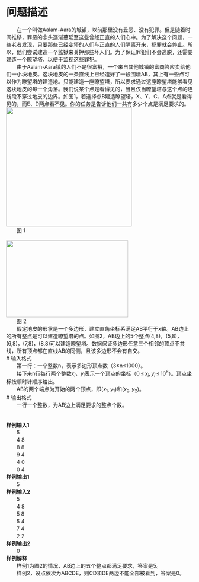 <div id="pcont1" style="margin-top:20px; display:block;">

# 问题描述

<div class="pdcont">　　在一个叫做Aalam-Aara的城镇，以前那里没有丑恶、没有犯罪。但是随着时间推移，罪恶的念头逐渐蔓延至这些曾经正直的人们心中。为了解决这个问题，一些老者发现，只要那些已经变坏的人们与正直的人们隔离开来，犯罪就会停止。所以，他们尝试建造一个监狱来关押那些坏人们。为了保证罪犯们不会逃脱，还需要建造一个瞭望塔，以便于监视这些罪犯。<br/>
　　由于Aalam-Aara镇的人们不是很富裕，一个来自其他城镇的富商答应卖给他们一小块地皮。这块地皮的一条直线上已经造好了一段围墙AB，其上有一些点可以作为瞭望塔的建造地。只能建造一座瞭望塔，所以要求通过这座瞭望塔能够看见这块地皮的每一个角落。我们说某个点是看得见的，当且仅当瞭望塔与这个点的连线段不穿过地皮的边界。如图1，若选择点B建造瞭望塔，X、Y、C、A点就是看得见的，而E、D两点看不见。你的任务是告诉他们一共有多少个点是满足要求的。<br/>
<img width="339" height="322" src="source/tsinsen/A1418/img/aHR0cDovL3d3dy50c2luc2VuLmNvbS9SZXF1aXJlRmlsZS5kbz9maWQ9RE1STkd5TkY=.do"/><br/>
　　图 1<br/>
<br/>
<img width="329" height="208" src="source/tsinsen/A1418/img/aHR0cDovL3d3dy50c2luc2VuLmNvbS9SZXF1aXJlRmlsZS5kbz9maWQ9Zk5EODVlVG4=.do"/><br/>
　　图 2<br/>
　　假定地皮的形状是一个多边形，建立直角坐标系满足AB平行于x轴。AB边上的所有整点是可以建造瞭望塔的点。如图2，AB边上的5个整点(4,8)，(5,8)，(6,8)，(7,8)，(8,8)可以建造瞭望塔。数据保证多边形任意三个相邻的顶点不共线，所有顶点都在直线AB的同侧，且该多边形不会有自交。</div>
# 输入格式

<div class="pdcont">　　第一行：一个整数n，表示多边形顶点数（3≤n≤1000）。<br/>
　　接下来n行每行两个整数<i>x<sub>i</sub></i>，<i>y<sub>i</sub></i>表示一个顶点的坐标（0 ≤ <i>x<sub>i</sub></i>, <i>y<sub>i</sub></i> ≤ 10<sup>6</sup>）。顶点坐标按顺时针顺序给出。<br/>
　　AB的两个端点为开始的两个顶点，即(<i>x</i><sub>1</sub>, <i>y</i><sub>1</sub>)和(<i>x</i><sub>2</sub>, <i>y</i><sub>2</sub>)。</div>
# 输出格式

<div class="pdcont">　　一行一个整数，为AB边上满足要求的整点个数。<br/>
<b><br/>
</b><br/>
<b>样例输入1</b><br/>
　　5<br/>
　　4 8<br/>
　　8 8<br/>
　　9 4<br/>
　　4 0<br/>
　　0 4<br/>
<b>样例输出1</b><br/>
　　5<br/>
<b>样例输入2</b><br/>
　　5<br/>
　　4 8<br/>
　　5 8<br/>
　　5 4<br/>
　　7 4<br/>
　　2 2<br/>
<b>样例输出2</b><br/>
　　0<br/>
<b>样例解释</b><br/>
　　样例1为图2的情况，AB边上的五个整点都满足要求，答案是5。<br/>
　　样例2，设点依次为ABCDE，则CD和DE两边不能全部被看到，答案是0。</div>

</div>